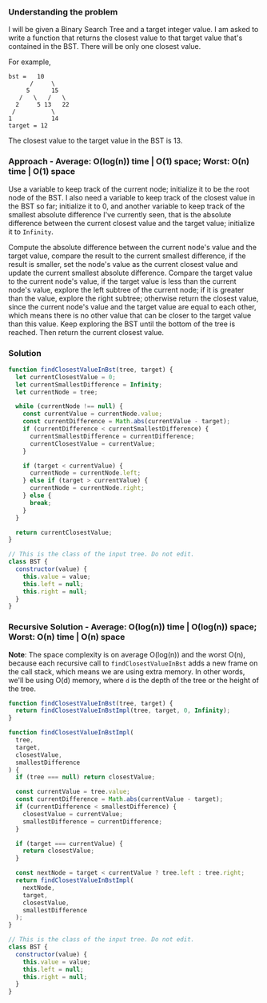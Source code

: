 ### Understanding the problem

I will be given a Binary Search Tree and a target integer value. I am asked to write a function that returns the closest value to that target value that's contained in the BST. There will be only one closest value.

For example,

```
bst =   10
      /     \
     5      15
   /   \   /   \
  2     5 13   22
 /          \
1           14
target = 12
```

The closest value to the target value in the BST is 13.

### Approach - Average: O(log(n)) time | O(1) space; Worst: O(n) time | O(1) space

Use a variable to keep track of the current node; initialize it to be the root node of the BST. I also need a variable to keep track of the closest value in the BST so far; initialize it to 0, and another variable to keep track of the smallest absolute difference I've currently seen, that is the absolute difference between the current closest value and the target value; initialize it to `Infinity`.

Compute the absolute difference between the current node's value and the target value, compare the result to the current smallest difference, if the result is smaller, set the node's value as the current closest value and update the current smallest absolute difference. Compare the target value to the current node's value, if the target value is less than the current node's value, explore the left subtree of the current node; if it is greater than the value, explore the right subtree; otherwise return the closest value, since the current node's value and the target value are equal to each other, which means there is no other value that can be closer to the target value than this value. Keep exploring the BST until the bottom of the tree is reached. Then return the current closest value.

### Solution

```js
function findClosestValueInBst(tree, target) {
  let currentClosestValue = 0;
  let currentSmallestDifference = Infinity;
  let currentNode = tree;

  while (currentNode !== null) {
    const currentValue = currentNode.value;
    const currentDifference = Math.abs(currentValue - target);
    if (currentDifference < currentSmallestDifference) {
      currentSmallestDifference = currentDifference;
      currentClosestValue = currentValue;
    }

    if (target < currentValue) {
      currentNode = currentNode.left;
    } else if (target > currentValue) {
      currentNode = currentNode.right;
    } else {
      break;
    }
  }

  return currentClosestValue;
}

// This is the class of the input tree. Do not edit.
class BST {
  constructor(value) {
    this.value = value;
    this.left = null;
    this.right = null;
  }
}
```

### Recursive Solution - Average: O(log(n)) time | O(log(n)) space; Worst: O(n) time | O(n) space

**Note**: The space complexity is on average O(log(n)) and the worst O(n), because each recursive call to `findClosestValueInBst` adds a new frame on the call stack, which means we are using extra memory. In other words, we'll be using O(d) memory, where `d` is the depth of the tree or the height of the tree.

```js
function findClosestValueInBst(tree, target) {
  return findClosestValueInBstImpl(tree, target, 0, Infinity);
}

function findClosestValueInBstImpl(
  tree,
  target,
  closestValue,
  smallestDifference
) {
  if (tree === null) return closestValue;

  const currentValue = tree.value;
  const currentDifference = Math.abs(currentValue - target);
  if (currentDifference < smallestDifference) {
    closestValue = currentValue;
    smallestDifference = currentDifference;
  }

  if (target === currentValue) {
    return closestValue;
  }

  const nextNode = target < currentValue ? tree.left : tree.right;
  return findClosestValueInBstImpl(
    nextNode,
    target,
    closestValue,
    smallestDifference
  );
}

// This is the class of the input tree. Do not edit.
class BST {
  constructor(value) {
    this.value = value;
    this.left = null;
    this.right = null;
  }
}
```
